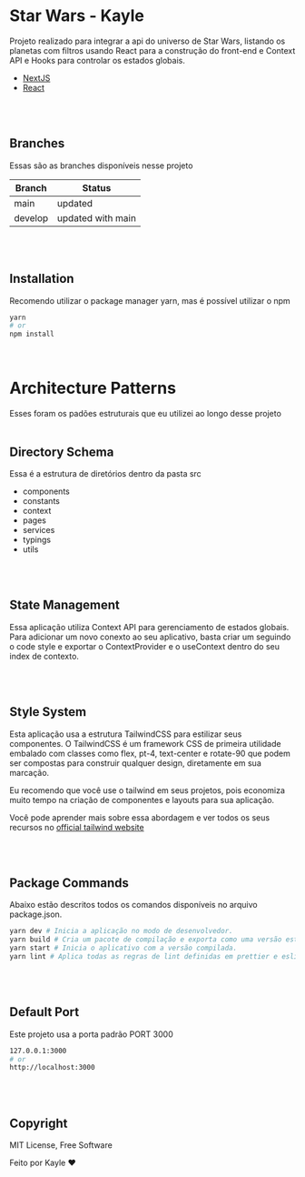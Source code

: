 # Star Wars - Kayle

Projeto realizado para integrar a api do universo de Star Wars, listando os planetas com filtros usando React para a construção do front-end e Context API e Hooks para controlar os estados globais.
- [NextJS](https://nextjs.org/)
- [React](https://reactjs.org/)
<br />
<br />

## Branches

Essas são as branches disponíveis nesse projeto

| Branch                | Status                |
| --------------------- | --------------------- |
| main                  | updated               |
| develop               | updated with main     |

<br />
<br />

## Installation

Recomendo utilizar o package manager yarn, mas é possível utilizar o npm

```sh
yarn
# or
npm install
```

<br />

# Architecture Patterns

Esses foram os padões estruturais que eu utilizei ao longo desse projeto
<br />
<br />

## Directory Schema

Essa é a estrutura de diretórios dentro da pasta src

- components
- constants
- context
- pages
- services
- typings
- utils

<br />
<br />

## State Management

Essa aplicação utiliza Context API para gerenciamento de estados globais.
Para adicionar um novo conexto ao seu aplicativo, basta criar um seguindo o code style e exportar o ContextProvider e o useContext dentro do seu index de contexto.

<br />
<br />

## Style System

Esta aplicação usa a estrutura TailwindCSS para estilizar seus componentes. O TailwindCSS é um framework CSS de primeira utilidade embalado com classes como flex, pt-4, text-center e rotate-90 que podem ser compostas para construir qualquer design, diretamente em sua marcação.

Eu recomendo que você use o tailwind em seus projetos, pois economiza muito tempo na criação de componentes e layouts para sua aplicação.

Você pode aprender mais sobre essa abordagem e ver todos os seus recursos no [official tailwind website](https://tailwindcss.com)

<br />
<br />

## Package Commands

Abaixo estão descritos todos os comandos disponíveis no arquivo package.json.

```sh
yarn dev # Inicia a aplicação no modo de desenvolvedor.
yarn build # Cria um pacote de compilação e exporta como uma versão estática.
yarn start # Inicia o aplicativo com a versão compilada.
yarn lint # Aplica todas as regras de lint definidas em prettier e eslint.
```

<br />
<br />

## Default Port

Este projeto usa a porta padrão PORT 3000

```sh
127.0.0.1:3000
# or
http://localhost:3000
```

<br />
<br />

## Copyright

MIT License, Free Software

Feito por Kayle ❤️
